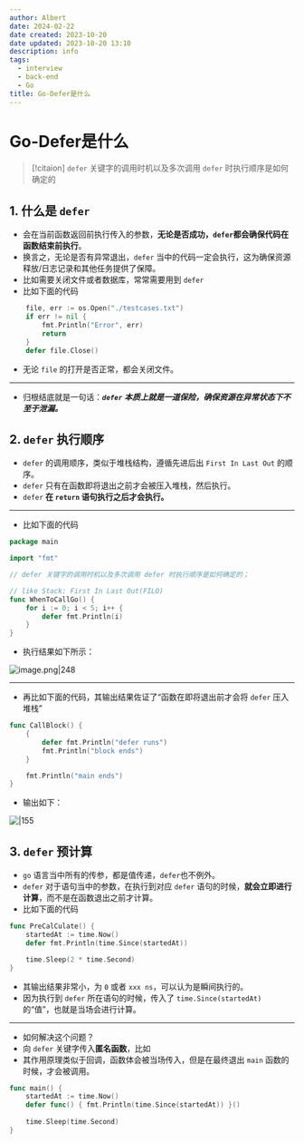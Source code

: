 ```yaml
---
author: Albert
date: 2024-02-22
date created: 2023-10-20
date updated: 2023-10-20 13:10
description: info
tags:
  - interview
  - back-end
  - Go
title: Go-Defer是什么
---
```


# Go-Defer是什么

> [!citaion]
> `defer` 关键字的调用时机以及多次调用 `defer` 时执行顺序是如何确定的

## 1. 什么是 `defer`

- 会在当前函数返回前执行传入的参数，**无论是否成功，`defer`都会确保代码在函数结束前执行**。
- 换言之，无论是否有异常退出，`defer` 当中的代码一定会执行，这为确保资源释放/日志记录和其他任务提供了保障。
- 比如需要关闭文件或者数据库，常常需要用到 `defer`
- 比如下面的代码

```go
	file, err := os.Open("./testcases.txt")
	if err != nil {
		fmt.Println("Error", err)
		return
	}
	defer file.Close()
```

- 无论 `file` 的打开是否正常，都会关闭文件。

---

- 归根结底就是一句话：***`defer` 本质上就是一道保险，确保资源在异常状态下不至于泄漏。***

## 2. `defer` 执行顺序

- `defer` 的调用顺序，类似于堆栈结构，遵循先进后出 `First In Last Out` 的顺序。
- `defer` 只有在函数即将退出之前才会被压入堆栈，然后执行。
- `defer`  **在 `return` 语句执行之后才会执行。**
---

- 比如下面的代码

```go
package main

import "fmt"

// defer 关键字的调用时机以及多次调用 defer 时执行顺序是如何确定的；

// like Stack: First In Last Out(FILO)
func WhenToCallGo() {
	for i := 0; i < 5; i++ {
		defer fmt.Println(i)
	}
}
```

- 执行结果如下所示：

![image.png|248](https://img-20221128.oss-cn-shanghai.aliyuncs.com/img-2023-05/20231020125052.png)

---

- 再比如下面的代码，其输出结果佐证了“函数在即将退出前才会将 `defer` 压入堆栈”

```go
func CallBlock() {
	{
		defer fmt.Println("defer runs")
		fmt.Println("block ends")
	}

	fmt.Println("main ends")
}
```

- 输出如下：

![|155](https://img-20221128.oss-cn-shanghai.aliyuncs.com/img-2023-05/20231020125318.png)

## 3. `defer` 预计算

- `go` 语言当中所有的传参，都是值传递，`defer`也不例外。
- `defer` 对于语句当中的参数，在执行到对应 `defer` 语句的时候，**就会立即进行计算**，而不是在函数退出之前才计算。
- 比如下面的代码

```go
func PreCalCulate() {
	startedAt := time.Now()
	defer fmt.Println(time.Since(startedAt))

	time.Sleep(2 * time.Second)
}
```

- 其输出结果非常小，为 `0` 或者 `xxx ns`，可以认为是瞬间执行的。
- 因为执行到 `defer` 所在语句的时候，传入了 `time.Since(startedAt)` 的“值”，也就是当场会进行计算。
---
- 如何解决这个问题？
- 向 `defer` 关键字传入**匿名函数**，比如
- 其作用原理类似于回调，函数体会被当场传入，但是在最终退出 `main` 函数的时候，才会被调用。

```go
func main() {
	startedAt := time.Now()
	defer func() { fmt.Println(time.Since(startedAt)) }()
	
	time.Sleep(time.Second)
}
```
